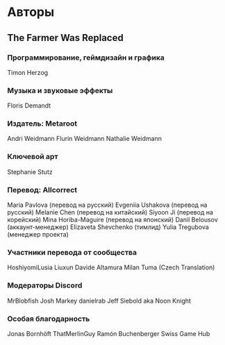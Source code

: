 # Авторы

## The Farmer Was Replaced

### Программирование, геймдизайн и графика
Timon Herzog

### Музыка и звуковые эффекты
Floris Demandt

### Издатель: Metaroot
Andri Weidmann
Flurin Weidmann
Nathalie Weidmann

### Ключевой арт
Stephanie Stutz

### Перевод: Allcorrect
Maria Pavlova (перевод на русский)
Evgeniia Ushakova (перевод на русский)
Melanie Chen (перевод на китайский)
Siyoon Ji (перевод на корейский)
Mina Horiba-Maguire (перевод на японский)
Danil Belousov (аккаунт-менеджер)
Elizaveta Shevchenko (тимлид)
Yulia Tregubova (менеджер проекта)

### Участники перевода от сообщества
HoshiyomiLusia
Liuxun
Davide Altamura
Milan Tuma (Czech Translation)

### Модераторы Discord
MrBlobfish
Josh Markey
danielrab
Jeff Siebold aka Noon Knight

### Особая благодарность
Jonas Bornhöft
ThatMerlinGuy
Ramón Buchenberger
Swiss Game Hub
